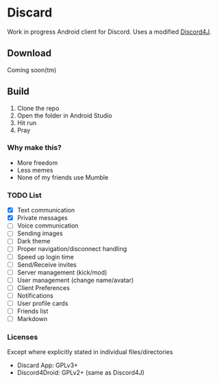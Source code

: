 # Discard
Work in progress Android client for Discord.
Uses a modified [Discord4J](https://github.com/austinv11/Discord4J).

## Download
Coming soon(tm)

## Build
1. Clone the repo
2. Open the folder in Android Studio
3. Hit run
4. Pray

### Why make this?
- More freedom
- Less memes
- None of my friends use Mumble

### TODO List
- [x] Text communication
- [x] Private messages
- [ ] Voice communication
- [ ] Sending images
- [ ] Dark theme
- [ ] Proper navigation/disconnect handling
- [ ] Speed up login time
- [ ] Send/Receive invites
- [ ] Server management (kick/mod)
- [ ] User management (change name/avatar)
- [ ] Client Preferences
- [ ] Notifications
- [ ] User profile cards
- [ ] Friends list
- [ ] Markdown

### Licenses
Except where explicitly stated in individual files/directories
- Discard App: GPLv3+
- Discord4Droid: GPLv2+ (same as Discord4J)

